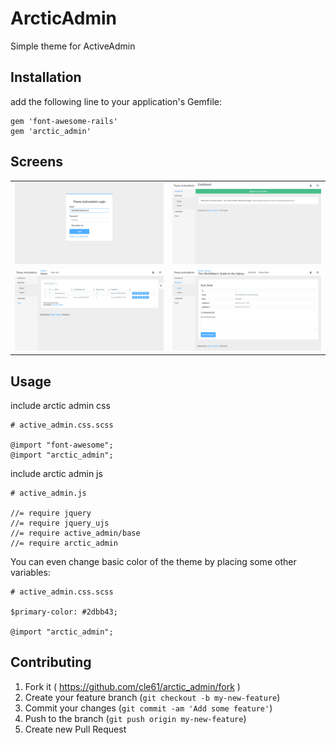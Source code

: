 # ArcticAdmin
Simple theme for ActiveAdmin

## Installation

add the following line to your application's Gemfile:
```
gem 'font-awesome-rails'
gem 'arctic_admin'
```

## Screens

<table>
  <tr>
    <td>
      <a href="./doc/login.png"><img src="./doc/login.png"></a>
    </td>
    <td>
      <a href="./doc/dashboard.png"><img src="./doc/dashboard.png"></a>
    </td>
  </tr>
  <tr>
    <td>
      <a href="./doc/index.png"><img src="./doc/index.png"></a>
    </td>
    <td>
      <a href="./doc/show.png"><img src="./doc/show.png"></a>
    </td>
  </tr>
</table>

## Usage

include arctic admin css

```
# active_admin.css.scss

@import "font-awesome";
@import "arctic_admin";
```

include arctic admin js

```
# active_admin.js

//= require jquery
//= require jquery_ujs
//= require active_admin/base
//= require arctic_admin
```

You can even change basic color of the theme by placing some other variables:

```
# active_admin.css.scss

$primary-color: #2dbb43;

@import "arctic_admin";
```

## Contributing

1. Fork it ( https://github.com/cle61/arctic_admin/fork )
2. Create your feature branch (`git checkout -b my-new-feature`)
3. Commit your changes (`git commit -am 'Add some feature'`)
4. Push to the branch (`git push origin my-new-feature`)
5. Create new Pull Request